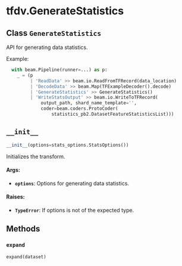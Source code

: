 <div itemscope itemtype="http://developers.google.com/ReferenceObject">
<meta itemprop="name" content="tfdv.GenerateStatistics" />
<meta itemprop="path" content="Stable" />
<meta itemprop="property" content="__init__"/>
<meta itemprop="property" content="expand"/>
</div>

# tfdv.GenerateStatistics

## Class `GenerateStatistics`



API for generating data statistics.

Example:

```python
  with beam.Pipeline(runner=...) as p:
    _ = (p
         | 'ReadData' >> beam.io.ReadFromTFRecord(data_location)
         | 'DecodeData' >> beam.Map(TFExampleDecoder().decode)
         | 'GenerateStatistics' >> GenerateStatistics()
         | 'WriteStatsOutput' >> beam.io.WriteToTFRecord(
             output_path, shard_name_template='',
             coder=beam.coders.ProtoCoder(
                 statistics_pb2.DatasetFeatureStatisticsList)))
```

<h2 id="__init__"><code>__init__</code></h2>

``` python
__init__(options=stats_options.StatsOptions())
```

Initializes the transform.

#### Args:

* <b>`options`</b>: Options for generating data statistics.


#### Raises:

* <b>`TypeError`</b>: If options is not of the expected type.



## Methods

<h3 id="expand"><code>expand</code></h3>

``` python
expand(dataset)
```





